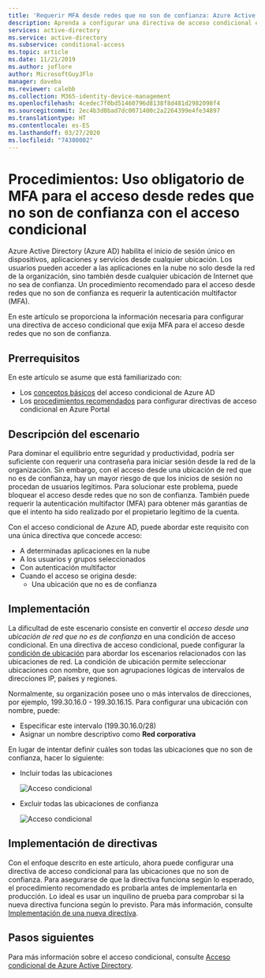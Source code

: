 ```yaml
---
title: 'Requerir MFA desde redes que no son de confianza: Azure Active Directory'
description: Aprenda a configurar una directiva de acceso condicional en Azure Active Directory (Azure AD) para los intentos de acceso desde redes que no son de confianza.
services: active-directory
ms.service: active-directory
ms.subservice: conditional-access
ms.topic: article
ms.date: 11/21/2019
ms.author: joflore
author: MicrosoftGuyJFlo
manager: daveba
ms.reviewer: calebb
ms.collection: M365-identity-device-management
ms.openlocfilehash: 4cedec7f0bd51460796d8138f8d481d2982098f4
ms.sourcegitcommit: 2ec4b3d0bad7dc0071400c2a2264399e4fe34897
ms.translationtype: HT
ms.contentlocale: es-ES
ms.lasthandoff: 03/27/2020
ms.locfileid: "74380002"
---
```

# <a name="how-to-require-mfa-for-access-from-untrusted-networks-with-conditional-access"></a>Procedimientos: Uso obligatorio de MFA para el acceso desde redes que no son de confianza con el acceso condicional   

Azure Active Directory (Azure AD) habilita el inicio de sesión único en dispositivos, aplicaciones y servicios desde cualquier ubicación. Los usuarios pueden acceder a las aplicaciones en la nube no solo desde la red de la organización, sino también desde cualquier ubicación de Internet que no sea de confianza. Un procedimiento recomendado para el acceso desde redes que no son de confianza es requerir la autenticación multifactor (MFA).

En este artículo se proporciona la información necesaria para configurar una directiva de acceso condicional que exija MFA para el acceso desde redes que no son de confianza. 

## <a name="prerequisites"></a>Prerrequisitos

En este artículo se asume que está familiarizado con: 

- Los [conceptos básicos](overview.md) del acceso condicional de Azure AD 
- Los [procedimientos recomendados](best-practices.md) para configurar directivas de acceso condicional en Azure Portal

## <a name="scenario-description"></a>Descripción del escenario

Para dominar el equilibrio entre seguridad y productividad, podría ser suficiente con requerir una contraseña para iniciar sesión desde la red de la organización. Sin embargo, con el acceso desde una ubicación de red que no es de confianza, hay un mayor riesgo de que los inicios de sesión no procedan de usuarios legítimos. Para solucionar este problema, puede bloquear el acceso desde redes que no son de confianza. También puede requerir la autenticación multifactor (MFA) para obtener más garantías de que el intento ha sido realizado por el propietario legítimo de la cuenta. 

Con el acceso condicional de Azure AD, puede abordar este requisito con una única directiva que concede acceso: 

- A determinadas aplicaciones en la nube
- A los usuarios y grupos seleccionados  
- Con autenticación multifactor 
- Cuando el acceso se origina desde: 
   - Una ubicación que no es de confianza

## <a name="implementation"></a>Implementación

La dificultad de este escenario consiste en convertir el *acceso desde una ubicación de red que no es de confianza* en una condición de acceso condicional. En una directiva de acceso condicional, puede configurar la [condición de ubicación](location-condition.md) para abordar los escenarios relacionados con las ubicaciones de red. La condición de ubicación permite seleccionar ubicaciones con nombre, que son agrupaciones lógicas de intervalos de direcciones IP, países y regiones.  

Normalmente, su organización posee uno o más intervalos de direcciones, por ejemplo, 199.30.16.0 - 199.30.16.15.
Para configurar una ubicación con nombre, puede:

- Especificar este intervalo (199.30.16.0/28) 
- Asignar un nombre descriptivo como **Red corporativa** 

En lugar de intentar definir cuáles son todas las ubicaciones que no son de confianza, hacer lo siguiente:

- Incluir todas las ubicaciones 

   ![Acceso condicional](./media/untrusted-networks/02.png)

- Excluir todas las ubicaciones de confianza 

   ![Acceso condicional](./media/untrusted-networks/01.png)

## <a name="policy-deployment"></a>Implementación de directivas

Con el enfoque descrito en este artículo, ahora puede configurar una directiva de acceso condicional para las ubicaciones que no son de confianza. Para asegurarse de que la directiva funciona según lo esperado, el procedimiento recomendado es probarla antes de implementarla en producción. Lo ideal es usar un inquilino de prueba para comprobar si la nueva directiva funciona según lo previsto. Para más información, consulte [Implementación de una nueva directiva](best-practices.md#how-should-you-deploy-a-new-policy). 

## <a name="next-steps"></a>Pasos siguientes

Para más información sobre el acceso condicional, consulte [Acceso condicional de Azure Active Directory](../active-directory-conditional-access-azure-portal.md).
